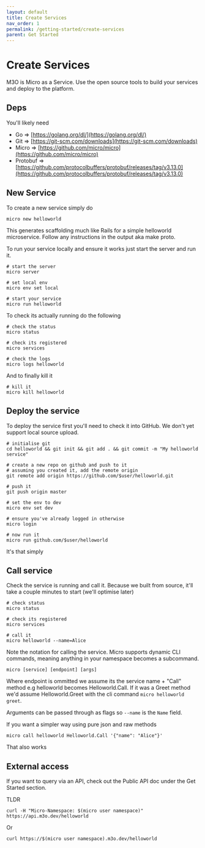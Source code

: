 ```yaml
---
layout: default
title: Create Services
nav_order: 1
permalink: /getting-started/create-services
parent: Get Started
---
```

# Create Services

M3O is Micro as a Service. Use the open source tools to build your services and deploy to the platform.

## Deps

You'll likely need

- Go => [https://golang.org/dl/](https://golang.org/dl/)
- Git => [https://git-scm.com/downloads](https://git-scm.com/downloads)
- Micro => [https://github.com/micro/micro](https://github.com/micro/micro)
- Protobuf => [https://github.com/protocolbuffers/protobuf/releases/tag/v3.13.0](https://github.com/protocolbuffers/protobuf/releases/tag/v3.13.0)

## New Service

To create a new service simply do 

```
micro new helloworld
```

This generates scaffolding much like Rails for a simple helloworld microservice. Follow any instructions in the output aka make proto.

To run your service locally and ensure it works just start the server and run it.

```
# start the server
micro server

# set local env
micro env set local

# start your service
micro run helloworld
```

To check its actually running do the following

```
# check the status
micro status

# check its registered
micro services

# check the logs
micro logs helloworld
```

And to finally kill it

```
# kill it
micro kill helloworld
```

## Deploy the service

To deploy the service first you'll need to check it into GitHub. We don't yet support local source upload. 

```
# initialise git
cd helloworld && git init && git add . && git commit -m "My helloworld service"

# create a new repo on github and push to it
# assuming you created it, add the remote origin
git remote add origin https://github.com/$user/helloworld.git

# push it
git push origin master

# set the env to dev
micro env set dev

# ensure you've already logged in otherwise
micro login

# now run it
micro run github.com/$user/helloworld
```

It's that simply

## Call service

Check the service is running and call it. Because we built from source, it'll take a couple minutes to start (we'll optimise later)

```
# check status
micro status

# check its registered
micro services

# call it
micro helloworld --name=Alice
```

Note the notation for calling the service. Micro supports dynamic CLI commands, meaning anything in your namespace becomes a subcommand.

```
micro [service] [endpoint] [args]
```

Where endpoint is ommitted we assume its the service name + "Call" method e.g helloworld becomes Helloworld.Call. If it was a Greet method 
we'd assume Helloworld.Greet with the cli command `micro helloworld greet`.

Arguments can be passed through as flags so `--name` is the `Name` field.

If you want a simpler way using pure json and raw methods

```
micro call helloworld Helloworld.Call '{"name": "Alice"}'
```

That also works

## External access

If you want to query via an API, check out the Public API doc under the Get Started section.

TLDR

```
curl -H "Micro-Namespace: $(micro user namespace)" https://api.m3o.dev/helloworld
```

Or

```
curl https://$(micro user namespace).m3o.dev/helloworld
```

